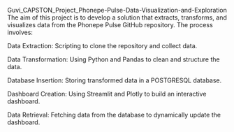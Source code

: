 Guvi_CAPSTON_Project_Phonepe-Pulse-Data-Visualization-and-Exploration
The aim of this project is to develop a solution that extracts, transforms, and visualizes data from the Phonepe Pulse GitHub repository. The process involves:

Data Extraction: Scripting to clone the repository and collect data.

Data Transformation: Using Python and Pandas to clean and structure the data.

Database Insertion: Storing transformed data in a POSTGRESQL database.

Dashboard Creation: Using Streamlit and Plotly to build an interactive dashboard.

Data Retrieval: Fetching data from the database to dynamically update the dashboard.

